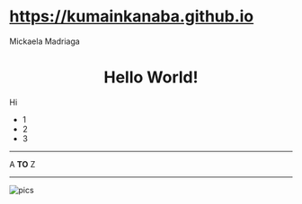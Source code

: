 # https://kumainkanaba.github.io
Mickaela Madriaga
<h1 align="center">Hello World!</h1>

<p>Hi</p>

<ul>
  <li>1</li>
  <li>2</li>
  <li>3</li>
</ul>

<hr>

<p>A <strong>TO</strong> Z</p>

---
![pics](![image](https://user-images.githubusercontent.com/122424253/211949120-d090e5ec-c1f3-4158-811c-463cc086ae40.png) "Fires")
